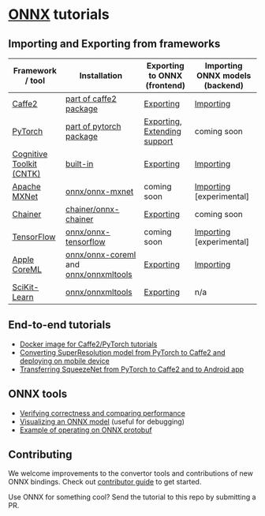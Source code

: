 # [ONNX](https://github.com/onnx/onnx) tutorials

## Importing and Exporting from frameworks

| Framework / tool | Installation | Exporting to ONNX (frontend) | Importing ONNX models (backend) |
| --- | --- | --- | --- |
| [Caffe2](http://caffe2.ai) | [part of caffe2 package](https://github.com/caffe2/caffe2/tree/master/caffe2/python/onnx) | [Exporting](tutorials/Caffe2OnnxExport.ipynb) | [Importing](tutorials/OnnxCaffe2Import.ipynb) |
| [PyTorch](http://pytorch.org/) | [part of pytorch package](http://pytorch.org/docs/master/onnx.html) | [Exporting](tutorials/PytorchOnnxExport.ipynb), [Extending support](tutorials/PytorchAddExportSupport.md) | coming soon |
| [Cognitive Toolkit (CNTK)](https://www.microsoft.com/en-us/cognitive-toolkit/) | [built-in](https://docs.microsoft.com/en-us/cognitive-toolkit/setup-cntk-on-your-machine) | [Exporting](tutorials/CntkOnnxExport.ipynb) | [Importing](tutorials/OnnxCntkImport.ipynb) |
| [Apache MXNet](http://mxnet.incubator.apache.org/) | [onnx/onnx-mxnet](https://github.com/onnx/onnx-mxnet) | coming soon | [Importing](tutorials/OnnxMxnetImport.ipynb) [experimental] |
| [Chainer](https://chainer.org/) | [chainer/onnx-chainer](https://github.com/chainer/onnx-chainer) | [Exporting](tutorials/ChainerOnnxExport.ipynb) | coming soon |
| [TensorFlow](https://www.tensorflow.org/) | [onnx/onnx-tensorflow](https://github.com/onnx/onnx-tensorflow) | coming soon | [Importing](tutorials/OnnxTensorflowImport.ipynb) [experimental] |
| [Apple CoreML](https://developer.apple.com/documentation/coreml) | [onnx/onnx-coreml](https://github.com/onnx/onnx-coreml) and [onnx/onnxmltools](https://github.com/onnx/onnxmltools) | [Exporting](https://github.com/onnx/onnxmltools) | [Importing](tutorials/OnnxCoremlImport.ipynb) |
| [SciKit-Learn](http://scikit-learn.org/) | [onnx/onnxmltools](https://github.com/onnx/onnxmltools) | [Exporting](https://github.com/onnx/onnxmltools) | n/a |

## End-to-end tutorials

* [Docker image for Caffe2/PyTorch tutorials](pytorch_caffe2_docker.md)
* [Converting SuperResolution model from PyTorch to Caffe2 and deploying on mobile device](tutorials/PytorchCaffe2SuperResolution.ipynb)
* [Transferring SqueezeNet from PyTorch to Caffe2 and to Android app](tutorials/PytorchCaffe2MobileSqueezeNet.ipynb)

## ONNX tools

* [Verifying correctness and comparing performance](tutorials/CorrectnessVerificationAndPerformanceComparison.ipynb)
* [Visualizing an ONNX model](tutorials/VisualizingAModel.md) (useful for debugging)
* [Example of operating on ONNX protobuf](https://github.com/onnx/onnx/blob/master/onnx/examples/Protobufs.ipynb)

## Contributing

We welcome improvements to the convertor tools and contributions of new ONNX bindings. Check out [contributor guide](https://github.com/onnx/onnx/blob/master/docs/CONTRIBUTING.md) to get started.

Use ONNX for something cool? Send the tutorial to this repo by submitting a PR.

